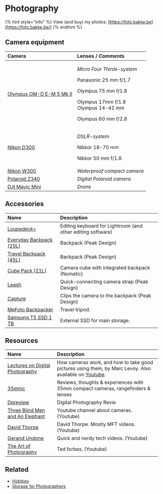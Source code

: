# Photography

{% hint style="info" %}
View \(and buy\) my photos: [https://foto.bakke.be](https://foto.bakke.be/)
{% endhint %}

## Camera equipment

<table>
  <thead>
    <tr>
      <th style="text-align:left">Camera</th>
      <th style="text-align:left">Lenses / <em>Comments</em>
      </th>
    </tr>
  </thead>
  <tbody>
    <tr>
      <td style="text-align:left"><a href="https://www.olympus.co.uk/site/en/c/cameras/om_d_system_cameras/om_d/e_m5_mark_ii/index.html">Olympus OM-D E-M 5 Mk II</a>
      </td>
      <td style="text-align:left">
        <p><em>Micro Four Thirds-system</em>
        </p>
        <p>Panasonic 25 mm f/1.7</p>
        <p>Olympus 75 mm f/1.8</p>
        <p>Olympus 17mm f/1.8
          <br />Olympus 14-42 mm</p>
        <p>Olympus 60 mm f/2.8</p>
      </td>
    </tr>
    <tr>
      <td style="text-align:left"><a href="https://www.dpreview.com/reviews/nikond300">Nikon D300</a>
      </td>
      <td style="text-align:left">
        <p><em>DSLR-system</em>
        </p>
        <p>Nikkor 18-70 mm</p>
        <p>Nikkor 50 mm f/1.8</p>
      </td>
    </tr>
    <tr>
      <td style="text-align:left"><a href="https://www.nikon.co.uk/en_GB/product/digital-cameras/coolpix/waterproof-shockproof/coolpix-w300-orange">Nikon W300</a>
      </td>
      <td style="text-align:left"><em>Waterproof compact camera</em>
      </td>
    </tr>
    <tr>
      <td style="text-align:left"><a href="https://www.amazon.com/Polaroid-Instant-Digital-Printing-Technology/dp/B005O08KH6">Polaroid Z340</a>
      </td>
      <td style="text-align:left"><em>Digital Polaroid camera</em>
      </td>
    </tr>
    <tr>
      <td style="text-align:left"><a href="https://www.dji.com/no/mavic-mini">DJI Mavic Mini</a>
      </td>
      <td style="text-align:left"><em>Drone</em>
      </td>
    </tr>
  </tbody>
</table>

## Accessories

| Name | Description |
| :--- | :--- |
| [Loupedeck+](https://loupedeck.com/) | Editing keyboard for Lightroom \(and other editing software\) |
| [Everyday Backpack \(20L\)](https://www.peakdesign.com/products/everyday-backpack?variant=9783969284140) | Backpack \(Peak Design\) |
| [Travel Backpack \(45L\)](https://www.peakdesign.com/products/travel-backpack/) | Backpack \(Peak Design\) |
| [Cube Pack \(21L\)](https://www.nomatic.com/products/cube-pack) | Camera cube with integrated backpack \(Nomatic\) |
| [Leash](https://www.peakdesign.com/products/leash) | Quick-connecting camera strap \(Peak Design\) |
| [Capture](https://www.peakdesign.com/products/capture/) | Clips the camera to the backpack \(Peak Design\) |
| [MeFoto Backpacker](https://www.mefoto.com/products/backpacker-classic) | Travel tripod. |
| [Samsung T5 SSD 1 TB](https://www.samsung.com/semiconductor/minisite/ssd/product/portable/t5/) | External SSD for main storage. |

## Resources

| Name | Description |
| :--- | :--- |
| [Lectures on Digital Photography](https://sites.google.com/site/marclevoylectures/schedule/lecture1-21mar16)  | How cameras work, and how to take good pictures using them, by Marc Levoy. Also available on [Youtube](https://www.youtube.com/playlist?list=PL7ddpXYvFXspUN0N-gObF1GXoCA-DA-7i). |
| [35mmc](https://www.35mmc.com/category/impressions-and-reviews/changeable-lens-rangefinders-impressions-and-reviews/) | Reviews, thoughts & experiences with 35mm compact cameras, rangefinders & lenses |
| [Dpreview](https://www.dpreview.com/) | Digital Photography Revie |
| [Three Blind Men and An Elephant](https://www.youtube.com/channel/UCZb8uqR_73t8DlfpVfVbiEw) | Youtube channel about cameras. \(Youtube\) |
| [David Thorpe](https://www.youtube.com/channel/UCZ-CbEVybw98KcQTWumzBow) | David Thorpe. Mostly MFT videos. \(Youtube\) |
| [Gerand Undone](https://www.youtube.com/channel/UC09qASY4ixFS-KXIH6Nw0rg) | Quick and nerdy tech videos. \(Youtube\) |
| [The Art of Photography](https://www.youtube.com/channel/UC7T8roVtC_3afWKTOGtLlBA) | Ted forbes. \(Youtube\) |

## Related

* [Hobbies](leisure.md#hobbies)
* [Storage for Photographers](https://paulstamatiou.com/storage-for-photographers-part-2/)

